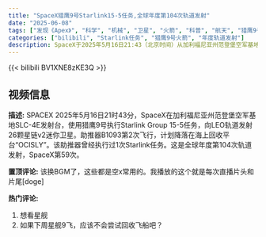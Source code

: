 ```yaml
---
title: "SpaceX猎鹰9号Starlink15-5任务,全球年度第104次轨道发射"
date: "2025-06-08"
tags: ["发现《Apex》", "科学", "机械", "卫星", "火箭", "科普", "航天", "猎鹰9号", "火箭回收", "SpaceX", "星链"]
categories: ["bilibili", "Starlink任务", "猎鹰9号火箭", "年度轨道发射"]
description: SpaceX于2025年5月16日21:43（北京时间）从加利福尼亚州范登堡空军基地SLC-4E发射台，使用猎鹰9号火箭执行Starlink 15-5任务，成功将26颗星链V2迷你卫星送入近地轨道（LEO）。任务中，B1093助推器完成第2次飞行，此前曾执行过1次星链任务，并计划降落在"OCISLY"海上回收平台。此次发射标志着2025年全球第104次轨道发射任务，也是SpaceX本年度第59次航天发射，展现了其火箭复用技术与星链组网计划的持续推进。
---
```


{{< bilibili BV1XNE8zKE3Q >}}

## 视频信息

**描述:**
SPACEX
2025年5月16日21时43分，SpaceX在加利福尼亚州范登堡空军基地SLC-4E发射台，使用猎鹰9号执行Starlink Group 15-5任务，向LEO轨道发射26颗星链v2迷你卫星。助推器B1093第2次飞行，计划降落在海上回收平台“OCISLY”。该助推器曾经执行过1次Starlink任务。这是全球年度第104次轨道发射，SpaceX第59次。

**置顶评论:**
该换BGM了，这些都是空x常用的。我播放的这个就是每次直播片头和片尾[doge]

**热门评论:**
1. 想看星舰
2. 如果下周星舰9飞，应该不会尝试回收飞船吧？
